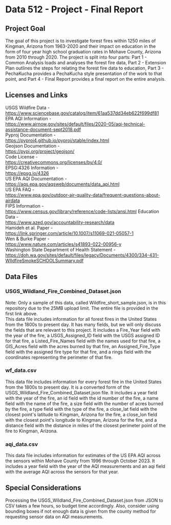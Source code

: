 # Data 512 - Project - Final Report
## Project Goal
The goal of this project is to investigate forest fires within 1250 miles of Kingman, Arizona from 1963-2020 and their impact on education in the form of four year high school graduation rates in Mohave County, Arizona from 2010 through 2020. The project is split into four parts: Part 1 - Common Analysis loads and analyses the forest fire data, Part 2 - Extension Plan outlines the steps for relating the forest fire data to education, Part 3 - PechaKucha provides a PechaKucha style presentation of the work to that point, and Part 4 - Final Report provides a final report on the entire analysis. 
## Licenses and Links
USGS Wildfire Data -  
https://www.sciencebase.gov/catalog/item/61aa537dd34eb622f699df81  
EPA AQI Information -  
https://www.airnow.gov/sites/default/files/2020-05/aqi-technical-assistance-document-sept2018.pdf  
Pyproj Documentation -  
https://pyproj4.github.io/pyproj/stable/index.html  
Geojson Documentation -  
https://pypi.org/project/geojson/  
Code License -  
https://creativecommons.org/licenses/by/4.0/  
EPSG:4326 Information -  
https://epsg.io/4326  
US EPA AQI Documentation -  
https://aqs.epa.gov/aqsweb/documents/data_api.html  
US EPA FAQ -  
https://www.epa.gov/outdoor-air-quality-data/frequent-questions-about-airdata  
FIPS Information -  
https://www.census.gov/library/reference/code-lists/ansi.html
Education Data -  
https://www.azed.gov/accountability-research/data  
Hamideh et al. Paper -  
https://link.springer.com/article/10.1007/s11069-021-05057-1  
Wen & Burke Paper -  
https://www.nature.com/articles/s41893-022-00956-y  
Washington State Department of Health Statement -  
https://doh.wa.gov/sites/default/files/legacy/Documents/4300/334-431-WIldfireSmokeSCHOOLSummary.pdf  
## Data Files
### USGS_Wildland_Fire_Combined_Dataset.json
Note: Only a sample of this data, called Wildfire_short_sample.json, is in this repository due to the 25MB upload limit. The entire file is provided in the first link above.  
This data file includes information for all forest fires in the United States from the 1800s to present day. It has many fields, but we will only discuss the fields that are relevant to this project. It includes a Fire_Year field with the year of the fire, a USGS_Assigned_ID field with the USGS assigned ID for that fire, a Listed_Fire_Names field with the names used for that fire, a GIS_Acres field with the acres burned by that fire, an Assigned_Fire_Type field with the assigned fire type for that fire, and a rings field with the coordinates representing the perimeter of that fire.
### wf_data.csv
This data file includes information for every forest fire in the United States from the 1800s to present day. It is a converted form of the USGS_Wildland_Fire_Combined_Dataset.json file. It includes a year field with the year of the fire, an id field with the id number of the fire, a name field with the name of the fire, a size field with the number of acres burned by the fire, a type field with the type of the fire, a close_lat field with the closest point's latitude to Kingman, Arizona for the fire, a close_lon field with the closest point's longitude to Kingman, Arizona for the fire, and a distance field with the distance in miles of the closest perimeter point of the fire to Kingman, Arizona.
### aqi_data.csv
This data file includes information for estimates of the US EPA AQI across the sensors within Mohave County from 1996 through October 2023. It includes a year field with the year of the AQI measurements and an aqi field with the average AQI across the sensors for that year.
## Special Considerations
Processing the USGS_Wildland_Fire_Combined_Dataset.json from JSON to CSV takes a few hours, so budget time accordingly. Also, consider using bounding boxes if not enough data is given from the county method for requesting sensor data on AQI measurements.
